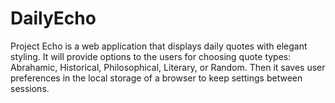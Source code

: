 # DailyEcho
 Project Echo is a web application that displays daily quotes with elegant styling. It will provide options to the users for choosing quote types: Abrahamic, Historical, Philosophical, Literary, or Random. Then it saves user preferences in the local storage of a browser to keep settings between sessions.
